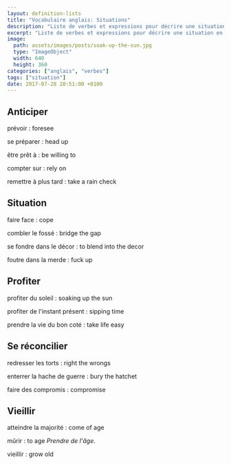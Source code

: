 ```yaml
---
layout: definition-lists
title: "Vocabulaire anglais: Situations"
description: "Liste de verbes et expressions pour décrire une situation en anglais."
excerpt: "Liste de verbes et expressions pour décrire une situation en anglais."
image:
  path: assets/images/posts/soak-up-the-sun.jpg
  type: "ImageObject"
  width: 640
  height: 360
categories: ["anglais", "verbes"]
tags: ["situation"]
date: 2017-07-28 20:51:00 +0100
---
```


## Anticiper

prévoir
: foresee

se préparer
: head up

être prêt à
: be willing to

compter sur
: rely on

remettre à plus tard
: take a rain check


## Situation

faire face
: cope

combler le fossé
: bridge the gap

se fondre dans le décor
: to blend into the decor

foutre dans la merde
: fuck up


## Profiter

profiter du soleil
: soaking up the sun

profiter de l'instant présent
: sipping time

prendre la vie du bon coté
: take life easy


## Se réconcilier

redresser les torts
: right the wrongs

enterrer la hache de guerre
: bury the hatchet

faire des compromis
: compromise


## Vieillir

atteindre la majorité
: come of age

mûrir
: to age
*Prendre de l'âge.*

vieillir
: grow old
